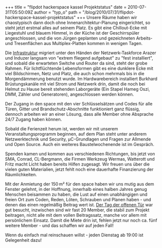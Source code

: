 +++
title = "flipdot hackerspace kassel Projektstatus"
date = 2010-07-31T05:50:09Z
author = "typ_o"
path = "/blog/2010/07/31/flipdot-hackerspace-kassel-projektstatus"
+++
Unsere Räume haben wir chaostypisch dann doch ohne
Innenarchitektur-Planung eingerichtet, so steht jetzt erstmal alles auf
seinem Platz. Es gibt eine Chillout-Ecke mit Liegestuhl und blauem
Himmel, in der Küche ist der Geschirrspüler angeschlossen, und die von
Jürgen geplanten und gezeichneten Arbeits- und Tresenflächen aus
Multiplex-Platten kommen in wenigen Tagen.

Die [Infrastruktur](/infrastruktur/)
migriert unter den Händen der Netzwerk-Taskforce Arazer und Induzer
langsam von "extrem fliegend aufgebaut" zu "fest installiert", und
sobald die erwarteten Switche und Router da sind, steht der grobe
Rahmen. Für lichtflüchtende Lebensformen gibt es eine dunklere Ecke mit
viel Bildschirmen, Netz und Platz, die auch schon mehrmals bis in die
Morgendämmerung benutzt wurde. Im Hardwarebereich installiert Burkhard
Brüstungskanäle mit viel Strom und Netzwerk drin, damit die noch bei
Helmut zu Hause bereit stehenden Laborgeräte (Ein Stapel Hameg Oszi,
DMM, Zähler und Generatoren), angeschlossen werden können.

Der Zugang in den space mit den vier Schlüsselsätzen und Codes für alle
Türen, Gitter und Brandschutz-Abschnitte funktioniert ganz flüssig,
dennoch arbeiten wir an einer Lösung, dass alle Member ohne Absprache
24/7 Zugang haben können.

Sobald die Ferienzeit herum ist, werden wir mit unserem
Veranstaltungsprogramm beginnen, auf dem Plan steht unter anderem
Netzwerktechnik und Security, µC-Grundlagen und Fragen zur Allmende und
Open Source. Auch ein weiteres Baustelwochenende ist im Gespräch.

Spenden kamen und kommen aus verschiedenen Richtungen, bis jetzt von
SMA, Conrad, CL-Bergmann, die Firmen Werkzeug Wermas, Watterott und
Fritz macht Licht haben bereits Hilfen zugesagt. Wir freuen uns über die
vielen guten Materialien, jetzt fehlt noch eine dauerhafte Finanzierung
der Räumlichkeiten.

Mit der Anmietung der 150 m² für den space haben wir uns mutig aus dem
Fenster gelehnt, in der Hoffnung, innerhalb eines halben Jahres genug
Menschen beisammen zu haben, die Lust auf einen unabhängigen und freien
Ort zum Coden, Reden, Löten, Schrauben und Planen haben - und denen das
einen regelmäßig Beitrag wert ist. [Der Tag der offenen
Tür](/media/slideshows/offtuer2010-06/) war
gut besucht, inzwischen sind wir fast 20 Member, die stabil zum Projekt
beitragen, nicht alle mit dem vollen Beitragssatz, manche vor allem mit
persönlichem Einsatz. Damit die Miete drin ist, fehlen jetzt nur noch
ca. fünf weitere Member - und das schaffen wir auf jeden Fall!

Wenn du einfach mal reinschauen willst - jeden Dienstag ab 19:00 ist
Gelegenheit dazu!
